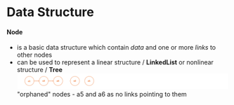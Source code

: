 # Data Structure

#### Node
- is a basic data structure which contain _data_ and one or more _links_ to other nodes
- can be used to represent a linear structure / **LinkedList** or nonlinear structure / **Tree**  
![alt-фото](https://github.com/e-terven/data_structure/blob/8d5cfef41134791fcdde8b48ea43bc5fad27dc51/images/Screenshot%202023-07-22%20at%2017.18.39.png)  
"orphaned" nodes - a5 and a6 as no links pointing to them
